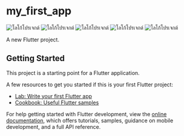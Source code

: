 # my_first_app
![โลโก้โปรเจกต์](Picture_app/1.png)
![โลโก้โปรเจกต์](Picture_app/2.png)
![โลโก้โปรเจกต์](Picture_app/3.png)
![โลโก้โปรเจกต์](Picture_app/4.png)
![โลโก้โปรเจกต์](Picture_app/5.png)

A new Flutter project.

## Getting Started

This project is a starting point for a Flutter application.

A few resources to get you started if this is your first Flutter project:

- [Lab: Write your first Flutter app](https://docs.flutter.dev/get-started/codelab)
- [Cookbook: Useful Flutter samples](https://docs.flutter.dev/cookbook)

For help getting started with Flutter development, view the
[online documentation](https://docs.flutter.dev/), which offers tutorials,
samples, guidance on mobile development, and a full API reference.
